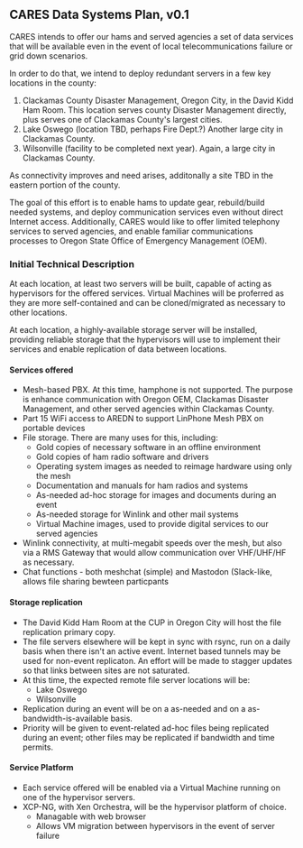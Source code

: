 ## CARES Data Systems Plan, v0.1

CARES intends to offer our hams and served agencies a
set of data services that will be available even in the event of local
telecommunications failure or grid down scenarios.

In order to do that, we intend to deploy redundant servers in a few key
locations in the county:

1.  Clackamas County Disaster Management, Oregon City, in the David Kidd
Ham Room.  This location serves county Disaster Management directly, plus serves one of Clackamas County's largest cities.
2.  Lake Oswego (location TBD, perhaps Fire Dept.?) Another large city
in Clackamas County.
3.  Wilsonville (facility to be completed next year).  Again, a large
city in Clackamas County.

As connectivity improves and need arises, additonally a site TBD in the
eastern portion of the county.

The goal of this effort is to enable hams to update gear, rebuild/build
needed systems, and deploy communication services even without direct
Internet access.  Additionally, CARES would like to offer limited telephony
services to served agencies, and enable familiar communications processes
to Oregon State Office of Emergency Management (OEM).

### Initial Technical Description

At each location, at least two servers will be built, capable of acting as
hypervisors for the offered services.  Virtual Machines will be proferred
as they are more self-contained and can be cloned/migrated as necessary to
other locations.

At each location, a highly-available storage server will be installed,
providing reliable storage that the hypervisors will use to 
implement their services and enable replication of data between locations.

#### Services offered

* Mesh-based PBX.  At this time, hamphone is not supported.  The purpose is
enhance communication with Oregon OEM, Clackamas Disaster Management, and
other served agencies within Clackamas County.
* Part 15 WiFi access to AREDN to support LinPhone Mesh PBX on portable devices
* File storage.  There are many uses for this, including:
  - Gold copies of necessary software in an offline environment
  - Gold copies of ham radio software and drivers
  - Operating system images as needed to reimage hardware using only the mesh
  - Documentation and manuals for ham radios and systems
  - As-needed ad-hoc storage for images and documents during an event
  - As-needed storage for Winlink and other mail systems
  - Virtual Machine images, used to provide digital services to our
    served agencies
* Winlink connectivity, at multi-megabit speeds over the mesh, but
also via a RMS Gateway that would allow communication over VHF/UHF/HF
as necessary.
* Chat functions - both meshchat (simple) and Mastodon (Slack-like, allows
  file sharing bewteen particpants
  

#### Storage replication

* The David Kidd Ham Room at the CUP in Oregon City will host the
  file replication primary copy.
* The file servers elsewhere will be kept in sync with rsync, run on a
  daily basis when there isn't an active event.  Internet based tunnels
  may be used for non-event replicaton.  An effort will be made to
  stagger updates so that links between sites are not saturated.
* At this time, the expected remote file server locations will be:
  - Lake Oswego
  - Wilsonville
* Replication during an event will be on a as-needed and on a
  as-bandwidth-is-available basis.
* Priority will be given to event-related ad-hoc files being replicated
  during an event; other files may be replicated if bandwidth and time
  permits.

#### Service Platform

* Each service offered will be enabled via a Virtual Machine running on
  one of the hypervisor servers.
* XCP-NG, with Xen Orchestra, will be the hypervisor platform of choice.
  - Managable with web browser
  - Allows VM migration between hypervisors in the event of server
    failure

